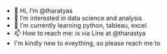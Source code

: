 - 👋 Hi, I’m @tharatyas
- 👀 I’m interested in data science and analysis
- 🌱 I’m currently learning python, tableau, excel.
- 📫 How to reach me: is via Line at @tharastya
- I'm kindly new to eveything, so please reach me to
<!-- - 💞️ I’m looking to collaborate on ...
- 📫 How to reach me ... -->

<!---
tharatyas/tharatyas is a ✨ special ✨ repository because its `README.md` (this file) appears on your GitHub profile.
You can click the Preview link to take a look at your changes.
--->
